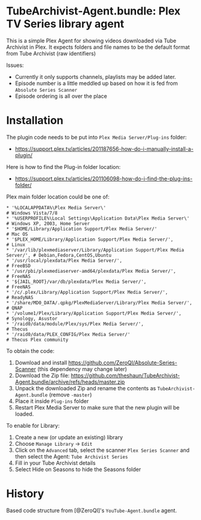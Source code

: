# TubeArchivist-Agent.bundle: Plex TV Series library agent

This is a simple Plex Agent for showing videos downloaded via Tube Archivist in Plex.
It expects folders and file names to be the default format from Tube Archivist (raw identifiers)

Issues:
 - Currently it only supports channels, playlists may be added later.
 - Episode number is a little meddled up based on how it is fed from `Absolute Series Scanner`
 - Episode ordering is all over the place

Installation
============

The plugin code needs to be put into `Plex Media Server/Plug-ins` folder:
- https://support.plex.tv/articles/201187656-how-do-i-manually-install-a-plugin/

Here is how to find the Plug-in folder location:
- https://support.plex.tv/articles/201106098-how-do-i-find-the-plug-ins-folder/

Plex main folder location could be one of:

    * '%LOCALAPPDATA%\Plex Media Server\'                                        # Windows Vista/7/8
    * '%USERPROFILE%\Local Settings\Application Data\Plex Media Server\'         # Windows XP, 2003, Home Server
    * '$HOME/Library/Application Support/Plex Media Server/'                     # Mac OS
    * '$PLEX_HOME/Library/Application Support/Plex Media Server/',               # Linux
    * '/var/lib/plexmediaserver/Library/Application Support/Plex Media Server/', # Debian,Fedora,CentOS,Ubuntu
    * '/usr/local/plexdata/Plex Media Server/',                                  # FreeBSD
    * '/usr/pbi/plexmediaserver-amd64/plexdata/Plex Media Server/',              # FreeNAS
    * '${JAIL_ROOT}/var/db/plexdata/Plex Media Server/',                         # FreeNAS
    * '/c/.plex/Library/Application Support/Plex Media Server/',                 # ReadyNAS
    * '/share/MD0_DATA/.qpkg/PlexMediaServer/Library/Plex Media Server/',        # QNAP
    * '/volume1/Plex/Library/Application Support/Plex Media Server/',            # Synology, Asustor
    * '/raid0/data/module/Plex/sys/Plex Media Server/',                          # Thecus
    * '/raid0/data/PLEX_CONFIG/Plex Media Server/'                               # Thecus Plex community

To obtain the code:
1. Download and install https://github.com/ZeroQI/Absolute-Series-Scanner (this dependency may change later)
1. Download the Zip file: https://github.com/theshaun/TubeArchivist-Agent.bundle/archive/refs/heads/master.zip
1. Unpack the downloaded Zip and rename the contents as `TubeArchivist-Agent.bundle` (remove `-master`)
1. Place it inside `Plug-ins` folder
1. Restart Plex Media Server to make sure that the new plugin will be loaded.

To enable for Library:
1. Create a new (or update an existing) library
2. Choose `Manage Library` -> `Edit`
3. Click on the `Advanced` tab, select the scanner `Plex Series Scanner` and then select the Agent: `Tube Archivist Series`
4. Fill in your Tube Archivist details
5. Select Hide on Seasons to hide the Seasons folder

History
=======

Based code structure from [@ZeroQI]'s `YouTube-Agent.bundle` agent.
